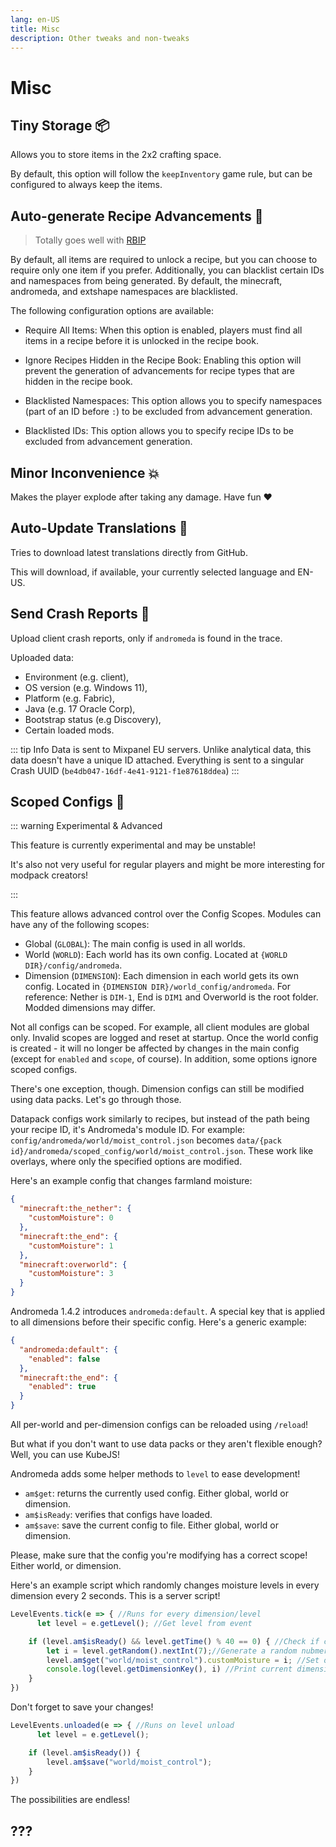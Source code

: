 ```yaml
---
lang: en-US
title: Misc
description: Other tweaks and non-tweaks
---
```


# Misc

## Tiny Storage 📦 <Badge type="warning" text="Experimental" /> <Badge type="tip" text="^1.7.0" />

Allows you to store items in the 2x2 crafting space.

By default, this option will follow the `keepInventory` game rule, but can be configured to always keep the items.

## Auto-generate Recipe Advancements 📗 <Badge type="tip" text="^0.4.5" />

> Totally goes well with [RBIP](https://modrinth.com/mod/rbip)

By default, all items are required to unlock a recipe, but you can choose to require only one item if you prefer. Additionally, you can blacklist certain IDs and namespaces from being generated. By default, the minecraft, andromeda, and extshape namespaces are blacklisted.

The following configuration options are available:

* Require All Items: When this option is enabled, players must find all items in a recipe before it is unlocked in the recipe book.

* Ignore Recipes Hidden in the Recipe Book: Enabling this option will prevent the generation of advancements for recipe types that are hidden in the recipe book.

* Blacklisted Namespaces: This option allows you to specify namespaces (part of an ID before `:`) to be excluded from advancement generation.

* Blacklisted IDs: This option allows you to specify recipe IDs to be excluded from advancement generation.

## Minor Inconvenience 💥 <Badge type="tip" text="^0.4" />

Makes the player explode after taking any damage. Have fun ❤️

## Auto-Update Translations 🔁 <Badge type="tip" text="^0.9.0" />

Tries to download latest translations directly from GitHub.

This will download, if available, your currently selected language and EN-US.

## Send Crash Reports 📑

Upload client crash reports, only if `andromeda` is found in the trace.

Uploaded data:
- Environment (e.g. client), 
- OS version (e.g. Windows 11), 
- Platform (e.g. Fabric), 
- Java (e.g. 17 Oracle Corp), 
- Bootstrap status (e.g Discovery), 
- Certain loaded mods.

::: tip Info
Data is sent to Mixpanel EU servers. Unlike analytical data, this data doesn't have a unique ID attached. Everything is sent to a singular Crash UUID (`be4db047-16df-4e41-9121-f1e87618ddea`)
:::

## Scoped Configs 🧩 <Badge type="tip" text="^1.4.0" />

::: warning Experimental & Advanced

This feature is currently experimental and may be unstable!

It's also not very useful for regular players and might be more interesting for modpack creators!

:::

This feature allows advanced control over the Config Scopes. Modules can have any of the following scopes:

- Global (`GLOBAL`): The main config is used in all worlds.
- World (`WORLD`): Each world has its own config. Located at `{WORLD DIR}/config/andromeda`.
- Dimension (`DIMENSION`): Each dimension in each world gets its own config. Located in `{DIMENSION DIR}/world_config/andromeda`. For reference: Nether is `DIM-1`, End is `DIM1` and Overworld is the root folder. Modded dimensions may differ.

Not all configs can be scoped. For example, all client modules are global only. Invalid scopes are logged and reset at startup.
Once the world config is created - it will no longer be affected by changes in the main config (except for `enabled` and `scope`, of course). In addition, some options ignore scoped configs.

There's one exception, though. Dimension configs can still be modified using data packs. Let's go through those.

Datapack configs work similarly to recipes, but instead of the path being your recipe ID, it's Andromeda's module ID. For example: `config/andromeda/world/moist_control.json` becomes `data/{pack id}/andromeda/scoped_config/world/moist_control.json`. These work like overlays, where only the specified options are modified.

Here's an example config that changes farmland moisture:

```json
{
  "minecraft:the_nether": {
    "customMoisture": 0
  },
  "minecraft:the_end": {
    "customMoisture": 1
  },
  "minecraft:overworld": {
    "customMoisture": 3
  }
}
```

Andromeda 1.4.2 introduces `andromeda:default`. A special key that is applied to all dimensions before their specific config. Here's a generic example:

```json
{
  "andromeda:default": {
    "enabled": false
  },
  "minecraft:the_end": {
    "enabled": true
  }
}
```

All per-world and per-dimension configs can be reloaded using `/reload`!

But what if you don't want to use data packs or they aren't flexible enough? Well, you can use KubeJS!

Andromeda adds some helper methods to `level` to ease development!

- `am$get`: returns the currently used config. Either global, world or dimension.
- `am$isReady`: verifies that configs have loaded.
- `am$save`: save the current config to file. Either global, world or dimension.

Please, make sure that the config you're modifying has a correct scope! Either world, or dimension.

Here's an example script which randomly changes moisture levels in every dimension every 2 seconds. This is a server script!

```js
LevelEvents.tick(e => { //Runs for every dimension/level
	  let level = e.getLevel(); //Get level from event

    if (level.am$isReady() && level.getTime() % 40 == 0) { //Check if configs are loaded and check if time is divisible by 40
        let i = level.getRandom().nextInt(7);//Generate a random nubmer in range [0, 7).
        level.am$get("world/moist_control").customMoisture = i; //Set our value.
        console.log(level.getDimensionKey(), i) //Print current dimension and value.
    }
})
```

Don't forget to save your changes!

```js
LevelEvents.unloaded(e => { //Runs on level unload
	  let level = e.getLevel();

    if (level.am$isReady()) {
        level.am$save("world/moist_control");
    }
})
```

The possibilities are endless!

## ??? <Badge type="tip" text="^0.4" />

